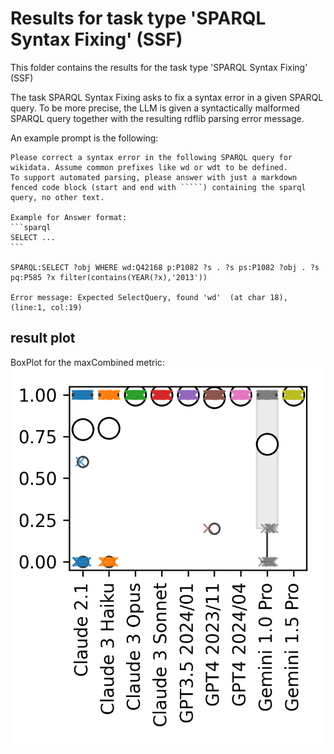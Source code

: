 # Results for task type 'SPARQL Syntax Fixing' (SSF)

This folder contains the results for the task type 'SPARQL Syntax Fixing' (SSF)

The task SPARQL Syntax Fixing asks to fix a syntax error in a given SPARQL query.
To be more precise, the LLM is given a syntactically malformed SPARQL query together with the resulting rdflib parsing error message.

An example prompt is the following:

    Please correct a syntax error in the following SPARQL query for wikidata. Assume common prefixes like wd or wdt to be defined.
    To support automated parsing, please answer with just a markdown fenced code block (start and end with `````) containing the sparql query, no other text.
    
    Example for Answer format:
    ```sparql
    SELECT ...
    ```
    
    SPARQL:SELECT ?obj WHERE wd:Q42168 p:P1082 ?s . ?s ps:P1082 ?obj . ?s pq:P585 ?x filter(contains(YEAR(?x),'2013'))
  
    Error message: Expected SelectQuery, found 'wd'  (at char 18), (line:1, col:19)

## result plot
BoxPlot for the maxCombined metric:
![sparql6-boxplots_SparqlSyntaxFixing](sparql6-boxplots__SparqlSyntaxFixingListLcQuad_max_combined.png)